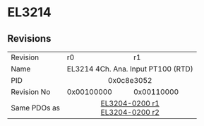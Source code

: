 # EL3214

## Revisions
<table>
<tr>
<td>Revision</td>
<td>r0</td>
<td>r1</td>
</tr>
<tr>
<td>Name</td>
<td colspan=2 align="center">EL3214 4Ch. Ana. Input PT100 (RTD)</td>
</tr>
<tr>
<td>PID</td>
<td colspan=2 align="center">0x0c8e3052</td>
</tr>
<tr>
<td>Revision No</td>
<td>0x00100000</td>
<td>0x00110000</td>
</tr>
<tr>
<td>Same PDOs as</td>
<td colspan=2 align="center"><a href="EL3204-0200.md">EL3204-0200 r1</a><br/><a href="EL3204-0200.md">EL3204-0200 r2</a></td>
</tr>
</table>
